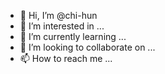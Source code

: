 - 👋 Hi, I’m @chi-hun
- 👀 I’m interested in ...
- 🌱 I’m currently learning ...
- 💞️ I’m looking to collaborate on ...
- 📫 How to reach me ...

<!---
chi-hun/chi-hun is a ✨ special ✨ repository because its `README.md` (this file) appears on your GitHub profile.
You can click the Preview link to take a look at your changes.
--->
